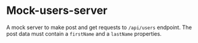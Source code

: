 # Mock-users-server

A mock server to make post and get requests to `/api/users` endpoint. The post data must contain a `firstName` and a `lastName` properties.
